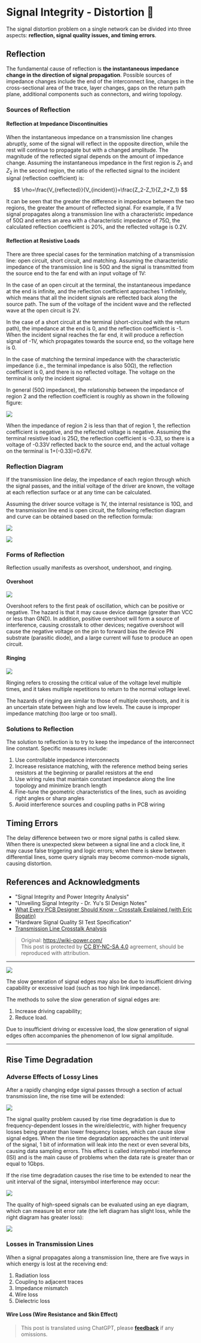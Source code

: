 # Signal Integrity - Distortion 🚧

The signal distortion problem on a single network can be divided into three aspects: **reflection, signal quality issues, and timing errors**.

## Reflection

The fundamental cause of reflection is **the instantaneous impedance change in the direction of signal propagation**. Possible sources of impedance changes include the end of the interconnect line, changes in the cross-sectional area of the trace, layer changes, gaps on the return path plane, additional components such as connectors, and wiring topology.

### Sources of Reflection

#### Reflection at Impedance Discontinuities

When the instantaneous impedance on a transmission line changes abruptly, some of the signal will reflect in the opposite direction, while the rest will continue to propagate but with a changed amplitude. The magnitude of the reflected signal depends on the amount of impedance change. Assuming the instantaneous impedance in the first region is $Z_1$ and $Z_2$ in the second region, the ratio of the reflected signal to the incident signal (reflection coefficient) is:

$$
\rho=\frac{V_{reflected}}{V_{incident}}=\frac{Z_2-Z_1}{Z_2+Z_1}
$$

It can be seen that the greater the difference in impedance between the two regions, the greater the amount of reflected signal. For example, if a 1V signal propagates along a transmission line with a characteristic impedance of 50Ω and enters an area with a characteristic impedance of 75Ω, the calculated reflection coefficient is 20%, and the reflected voltage is 0.2V.

#### Reflection at Resistive Loads

There are three special cases for the termination matching of a transmission line: open circuit, short circuit, and matching. Assuming the characteristic impedance of the transmission line is 50Ω and the signal is transmitted from the source end to the far end with an input voltage of 1V:

In the case of an open circuit at the terminal, the instantaneous impedance at the end is infinite, and the reflection coefficient approaches 1 infinitely, which means that all the incident signals are reflected back along the source path. The sum of the voltage of the incident wave and the reflected wave at the open circuit is 2V.

In the case of a short circuit at the terminal (short-circuited with the return path), the impedance at the end is 0, and the reflection coefficient is -1. When the incident signal reaches the far end, it will produce a reflection signal of -1V, which propagates towards the source end, so the voltage here is 0.

In the case of matching the terminal impedance with the characteristic impedance (i.e., the terminal impedance is also 50Ω), the reflection coefficient is 0, and there is no reflected voltage. The voltage on the terminal is only the incident signal.

In general (50Ω impedance), the relationship between the impedance of region 2 and the reflection coefficient is roughly as shown in the following figure:

![](https://wiki-media-1253965369.cos.ap-guangzhou.myqcloud.com/img/20221210182554.png)

When the impedance of region 2 is less than that of region 1, the reflection coefficient is negative, and the reflected voltage is negative. Assuming the terminal resistive load is 25Ω, the reflection coefficient is -0.33, so there is a voltage of -0.33V reflected back to the source end, and the actual voltage on the terminal is 1+(-0.33)=0.67V.

### Reflection Diagram

If the transmission line delay, the impedance of each region through which the signal passes, and the initial voltage of the driver are known, the voltage at each reflection surface or at any time can be calculated.

Assuming the driver source voltage is 1V, the internal resistance is 10Ω, and the transmission line end is open circuit, the following reflection diagram and curve can be obtained based on the reflection formula:

![](https://wiki-media-1253965369.cos.ap-guangzhou.myqcloud.com/img/20221210182654.png)

![](https://wiki-media-1253965369.cos.ap-guangzhou.myqcloud.com/img/20221210182717.png)

### Forms of Reflection

Reflection usually manifests as overshoot, undershoot, and ringing.

#### Overshoot

![](https://wiki-media-1253965369.cos.ap-guangzhou.myqcloud.com/img/20211220091443.png)

Overshoot refers to the first peak of oscillation, which can be positive or negative. The hazard is that it may cause device damage (greater than VCC or less than GND). In addition, positive overshoot will form a source of interference, causing crosstalk to other devices; negative overshoot will cause the negative voltage on the pin to forward bias the device PN substrate (parasitic diode), and a large current will fuse to produce an open circuit.

#### Ringing

![](https://wiki-media-1253965369.cos.ap-guangzhou.myqcloud.com/img/20211220094236.png)

Ringing refers to crossing the critical value of the voltage level multiple times, and it takes multiple repetitions to return to the normal voltage level.

The hazards of ringing are similar to those of multiple overshoots, and it is an uncertain state between high and low levels. The cause is improper impedance matching (too large or too small).

### Solutions to Reflection

The solution to reflection is to try to keep the impedance of the interconnect line constant. Specific measures include:



1. Use controllable impedance interconnects
2. Increase resistance matching, with the reference method being series resistors at the beginning or parallel resistors at the end
3. Use wiring rules that maintain constant impedance along the line topology and minimize branch length
4. Fine-tune the geometric characteristics of the lines, such as avoiding right angles or sharp angles
5. Avoid interference sources and coupling paths in PCB wiring

## Timing Errors

The delay difference between two or more signal paths is called skew. When there is unexpected skew between a signal line and a clock line, it may cause false triggering and logic errors; when there is skew between differential lines, some query signals may become common-mode signals, causing distortion.

## References and Acknowledgments

- "Signal Integrity and Power Integrity Analysis"
- "Unveiling Signal Integrity - Dr. Yu's SI Design Notes"
- [What Every PCB Designer Should Know - Crosstalk Explained (with Eric Bogatin)](https://www.youtube.com/watch?v=EF7SxgcDfCo)
- "Hardware Signal Quality SI Test Specification"
- [Transmission Line Crosstalk Analysis](https://blog.csdn.net/weixin_40877615/article/details/95329866)

> Original: <https://wiki-power.com/>  
> This post is protected by [CC BY-NC-SA 4.0](https://creativecommons.org/licenses/by/4.0/deed.en) agreement, should be reproduced with attribution.

---

![](https://wiki-media-1253965369.cos.ap-guangzhou.myqcloud.com/img/20211220093258.png)

The slow generation of signal edges may also be due to insufficient driving capability or excessive load (such as too high link impedance).

The methods to solve the slow generation of signal edges are:

1. Increase driving capability;
2. Reduce load.

Due to insufficient driving or excessive load, the slow generation of signal edges often accompanies the phenomenon of low signal amplitude.

---

## Rise Time Degradation

### Adverse Effects of Lossy Lines

After a rapidly changing edge signal passes through a section of actual transmission line, the rise time will be extended:

![](https://wiki-media-1253965369.cos.ap-guangzhou.myqcloud.com/img/20220105174702.png)

The signal quality problem caused by rise time degradation is due to frequency-dependent losses in the wire/dielectric, with higher frequency losses being greater than lower frequency losses, which can cause slow signal edges. When the rise time degradation approaches the unit interval of the signal, 1 bit of information will leak into the next or even several bits, causing data sampling errors. This effect is called intersymbol interference (ISI) and is the main cause of problems when the data rate is greater than or equal to 1Gbps.

If the rise time degradation causes the rise time to be extended to near the unit interval of the signal, intersymbol interference may occur:

![](https://wiki-media-1253965369.cos.ap-guangzhou.myqcloud.com/img/20220110093600.png)

The quality of high-speed signals can be evaluated using an eye diagram, which can measure bit error rate (the left diagram has slight loss, while the right diagram has greater loss):

![](https://wiki-media-1253965369.cos.ap-guangzhou.myqcloud.com/img/20220110104943.png)

### Losses in Transmission Lines

When a signal propagates along a transmission line, there are five ways in which energy is lost at the receiving end:

1. Radiation loss
2. Coupling to adjacent traces
3. Impedance mismatch
4. Wire loss
5. Dielectric loss

#### Wire Loss (Wire Resistance and Skin Effect)

> This post is translated using ChatGPT, please [**feedback**](https://github.com/linyuxuanlin/Wiki_MkDocs/issues/new) if any omissions.